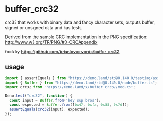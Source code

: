 # buffer_crc32

crc32 that works with binary data and fancy character sets, outputs buffer, signed or unsigned data and has tests.

Derived from the sample CRC implementation in the PNG specification: http://www.w3.org/TR/PNG/#D-CRCAppendix

fock by https://github.com/brianloveswords/buffer-crc32

## usage
```ts
import { assertEquals } from "https://deno.land/std@0.140.0/testing/asserts.ts";
import { Buffer } from "https://deno.land/std@0.140.0/node/buffer.ts";
import crc32 from "https://deno.land/x/buffer_crc32/mod.ts";

Deno.test("crc32", function() {
  const input = Buffer.from('hey sup bros');
  const expected = Buffer.from([0x47, 0xfa, 0x55, 0x70]);
  assertEquals(crc32(input), expected);
});
```
